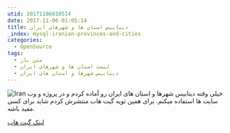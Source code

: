 ```yaml
---
utid: 20171106010514
date: 2017-11-06 01:05:14
title: دیتابیس استان ها و شهرهای ایران
_index: mysql-iranian-provinces-and-cities
categories:
  - OpenSource
tags:
  - متن باز
  - لیست استان ها و شهرهای ایران
  - دیتابیس شهرها و استان های ایران
---
```

![Iran](iran.gif)
خیلی وقته دیتابیس شهرها و استان های ایران رو آماده کردم و در پروژه و وب سایت ها استفاده میکنم. برای همین تویه گیت هاب منتشرش کردم شاید برای کسی مفید باشه.

[لینک گیت هاب](https://github.com/alihesari/Mysql-database-of-provinces-and-cities-of-Iran)